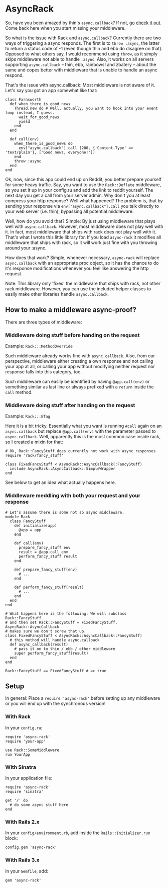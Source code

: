 # AsyncRack

So, have you been amazed by thin's `async.callback`? If not, [go](http://macournoyer.com/blog/2009/06/04/pusher-and-async-with-thin/) [check](http://github.com/raggi/async_sinatra) [it](http://github.com/raggi/thin/blob/async_for_rack/example/async_app.ru) [out](http://m.onkey.org/2010/1/7/introducing-cramp). Come back here when you start missing your middleware.

So what is the issue with Rack and `async.callback`? Currently there are two ways of triggering a async responds. The first is to `throw :async`, the latter to return a status code of -1 (even though thin and ebb do disagree on that). Opposed to what others say, I would recommend using `throw`, as it simply skips middleware not able to handle `:async`. Also, it works on all servers supporting `async.callback` – thin, ebb, rainbows! and zbatery – about the same and copes better with middleware that is unable to handle an async respond.

That's the issue with async.callback: Most middleware is not aware of it. Let's say you got an app somewhat like that:

    class Farnsworth
      def when_there_is_good_news
        Thread.new do # Well, actually, you want to hook into your event loop instead, I guess.
          wait_for_good_news
          yield
        end
      end
      
      def call(env)
        when_there_is_good_news do
          env["async.callback"].call [200, {'Content-Type' => 'text/plain'}, ['Good news, everyone!']]
        end
        throw :async
      end
    end

Ok, now, since this app could end up on Reddit, you better prepare yourself for some heavy traffic. Say, you want to use the `Rack::Deflate` middleware, so you set it up in your config.ru and add the link to reddit yourself. The next day you get a call from your server admin. Why don't you at least compress your http response? Well what happened? The problem is, that by sending your response via `env["async.callback"].call` you talk directly to your web server (i.e. thin), bypassing all potential middleware.

Well, how do you avoid that? Simple: By just using middleware that plays well with `async.callback`. However, most middleware does not play well with it. In fact, most middleware that ships with rack does not play well with it. That's what I wrote this little library for. If you load `async-rack` it modifies all middleware that ships with rack, so it will work just fine with you throwing around your :async.

How does that work? Simple, whenever necessary, `async-rack` will replace `async.callback` with an appropriate proc object, so it has the chance to do it's response modifications whenever you feel like answering the http request.

Note: This library only 'fixes' the middleware that ships with rack, not other rack middleware. However, you can use the included helper classes to easily make other libraries handle `async.callback`.

## How to make a middleware async-proof?
There are three types of middleware:

### Middleware doing stuff before handing on the request
Example: `Rack:::MethodOverride`

Such middleware already works fine with `async.callback`. Also, from our perspective, middleware either creating a own response and not calling your app at all, or calling your app without modifying neither request nor response falls into this category, too.

Such middleware can easily be identified by having `@app.call(env)` or something similar as last line or always prefixed with a `return` inside the `call` method.

### Middleware doing stuff after handing on the request
Example: `Rack:::ETag`

Here it is a bit tricky. Essentially what you want is running `#call` again on an `async.callback` but replace `@app.call(env)` with the parameter passed to `async.callback`. Well, apparently this is the most common case inside rack, so I created a mixin for that:

    # Ok, Rack::FancyStuff does currently not work with async responses
    require 'rack/fancy_stuff'
    
    class FixedFancyStuff < AsyncRack::AsyncCallback(:FancyStuff)
      include AsyncRack::AsyncCallback::SimpleWrapper
    end

See below to get an idea what actually happens here.

### Middleware meddling with both your request and your response

    # Let's assume there is some not so async middleware.
    module Rack
      class FancyStuff
        def initialize(app)
          @app = app
        end
        
        def call(env)
          prepare_fancy_stuff env
          result = @app.call env
          perform_fancy_stuff result
        end
        
        def prepare_fancy_stuff(env)
          # ...
        end
        
        def perform_fancy_stuff(result)
          # ...
        end
      end
    end
    
    # What happens here is the following: We will subclass Rack::FancyStuff
    # and then set Rack::FancyStuff = FixedFancyStuff. AsyncRack::AsyncCallback
    # makes sure we don't screw that up.
    class FixedFancyStuff < AsyncRack::AsyncCallback(:FancyStuff)
      # this method will handle async.callback
      def async_callback(result)
        # pass it on to thin / ebb / other middleware
        super perform_fancy_stuff(result)
      end
    end
    
    Rack::FancyStuff == FixedFancyStuff # => true

## Setup
In general: Place a `require 'async-rack'` before setting up any middleware or you will end up with the synchronous version!

### With Rack
In your `config.ru`:

    require 'async-rack'
    require 'your-app'
    
    use Rack::SomeMiddleware
    run YourApp

### With Sinatra
In your application file:

    require 'async-rack'
    require 'sinatra'
    
    get '/' do
      # do some async stuff here
    end

### With Rails 2.x
In your `config/environment.rb`, add inside the `Rails::Initializer.run` block:

    config.gem 'async-rack'

### With Rails 3.x
In your `Gemfile`, add:

    gem 'async-rack'
